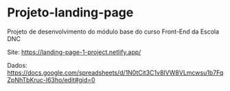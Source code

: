 # Projeto-landing-page
Projeto de desenvolvimento do módulo base do curso Front-End da Escola DNC

Site: https://landing-page-1-project.netlify.app/

Dados: https://docs.google.com/spreadsheets/d/1N0tCit3C1v8IVW8VLmcwsu1b7FqZpNhTbKruc-l63ho/edit#gid=0
